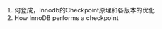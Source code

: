 1. 何登成，Innodb的Checkpoint原理和各版本的优化
2. How InnoDB performs a checkpoint

[1]: http://hedengcheng.com/?p=88
[2]: https://www.xaprb.com/blog/2011/01/29/how-innodb-performs-a-checkpoint/
